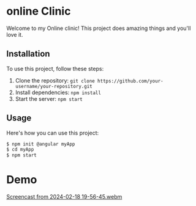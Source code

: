 # online Clinic 

Welcome to my Online clinic! This project does amazing things and you'll love it.

## Installation

To use this project, follow these steps:
 
1. Clone the repository: `git clone https://github.com/your-username/your-repository.git`
2. Install dependencies: `npm install`
3. Start the server: `npm start`

## Usage

Here's how you can use this project:

```bash
$ npm init @angular myApp
$ cd myApp
$ npm start
```
# Demo
[Screencast from 2024-02-18 19-56-45.webm](https://github.com/Esmat-97/online-clinic/assets/158211063/c66de57b-fcd4-40de-a9d1-bb55948ff4a0)

